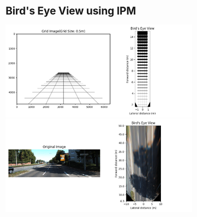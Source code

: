 # Bird's Eye View using IPM

![result](./_readme_image/bev_result_practice.png)
![result](./_readme_image/bev_result.png)
